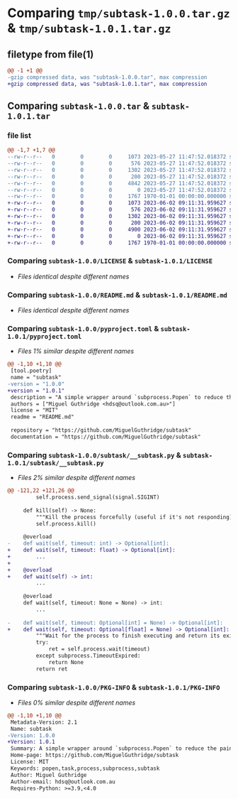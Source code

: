 # Comparing `tmp/subtask-1.0.0.tar.gz` & `tmp/subtask-1.0.1.tar.gz`

## filetype from file(1)

```diff
@@ -1 +1 @@
-gzip compressed data, was "subtask-1.0.0.tar", max compression
+gzip compressed data, was "subtask-1.0.1.tar", max compression
```

## Comparing `subtask-1.0.0.tar` & `subtask-1.0.1.tar`

### file list

```diff
@@ -1,7 +1,7 @@
--rw-r--r--   0        0        0     1073 2023-05-27 11:47:52.018372 subtask-1.0.0/LICENSE
--rw-r--r--   0        0        0      576 2023-05-27 11:47:52.018372 subtask-1.0.0/README.md
--rw-r--r--   0        0        0     1302 2023-05-27 11:47:52.018372 subtask-1.0.0/pyproject.toml
--rw-r--r--   0        0        0      200 2023-05-27 11:47:52.018372 subtask-1.0.0/subtask/__init__.py
--rw-r--r--   0        0        0     4842 2023-05-27 11:47:52.018372 subtask-1.0.0/subtask/__subtask.py
--rw-r--r--   0        0        0        0 2023-05-27 11:47:52.018372 subtask-1.0.0/subtask/py.typed
--rw-r--r--   0        0        0     1767 1970-01-01 00:00:00.000000 subtask-1.0.0/PKG-INFO
+-rw-r--r--   0        0        0     1073 2023-06-02 09:11:31.959627 subtask-1.0.1/LICENSE
+-rw-r--r--   0        0        0      576 2023-06-02 09:11:31.959627 subtask-1.0.1/README.md
+-rw-r--r--   0        0        0     1302 2023-06-02 09:11:31.959627 subtask-1.0.1/pyproject.toml
+-rw-r--r--   0        0        0      200 2023-06-02 09:11:31.959627 subtask-1.0.1/subtask/__init__.py
+-rw-r--r--   0        0        0     4900 2023-06-02 09:11:31.959627 subtask-1.0.1/subtask/__subtask.py
+-rw-r--r--   0        0        0        0 2023-06-02 09:11:31.959627 subtask-1.0.1/subtask/py.typed
+-rw-r--r--   0        0        0     1767 1970-01-01 00:00:00.000000 subtask-1.0.1/PKG-INFO
```

### Comparing `subtask-1.0.0/LICENSE` & `subtask-1.0.1/LICENSE`

 * *Files identical despite different names*

### Comparing `subtask-1.0.0/README.md` & `subtask-1.0.1/README.md`

 * *Files identical despite different names*

### Comparing `subtask-1.0.0/pyproject.toml` & `subtask-1.0.1/pyproject.toml`

 * *Files 1% similar despite different names*

```diff
@@ -1,10 +1,10 @@
 [tool.poetry]
 name = "subtask"
-version = "1.0.0"
+version = "1.0.1"
 description = "A simple wrapper around `subprocess.Popen` to reduce the painfulness of running multiple processes concurrently."
 authors = ["Miguel Guthridge <hdsq@outlook.com.au>"]
 license = "MIT"
 readme = "README.md"
 
 repository = "https://github.com/MiguelGuthridge/subtask"
 documentation = "https://github.com/MiguelGuthridge/subtask"
```

### Comparing `subtask-1.0.0/subtask/__subtask.py` & `subtask-1.0.1/subtask/__subtask.py`

 * *Files 2% similar despite different names*

```diff
@@ -121,22 +121,26 @@
         self.process.send_signal(signal.SIGINT)
 
     def kill(self) -> None:
         """Kill the process forcefully (useful if it's not responding)"""
         self.process.kill()
 
     @overload
-    def wait(self, timeout: int) -> Optional[int]:
+    def wait(self, timeout: float) -> Optional[int]:
+        ...
+
+    @overload
+    def wait(self) -> int:
         ...
 
     @overload
     def wait(self, timeout: None = None) -> int:
         ...
 
-    def wait(self, timeout: Optional[int] = None) -> Optional[int]:
+    def wait(self, timeout: Optional[float] = None) -> Optional[int]:
         """Wait for the process to finish executing and return its exit code"""
         try:
             ret = self.process.wait(timeout)
         except subprocess.TimeoutExpired:
             return None
         return ret
```

### Comparing `subtask-1.0.0/PKG-INFO` & `subtask-1.0.1/PKG-INFO`

 * *Files 0% similar despite different names*

```diff
@@ -1,10 +1,10 @@
 Metadata-Version: 2.1
 Name: subtask
-Version: 1.0.0
+Version: 1.0.1
 Summary: A simple wrapper around `subprocess.Popen` to reduce the painfulness of running multiple processes concurrently.
 Home-page: https://github.com/MiguelGuthridge/subtask
 License: MIT
 Keywords: popen,task,process,subprocess,subtask
 Author: Miguel Guthridge
 Author-email: hdsq@outlook.com.au
 Requires-Python: >=3.9,<4.0
```

